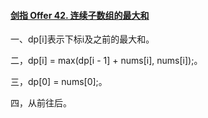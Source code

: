 #### [剑指 Offer 42. 连续子数组的最大和](https://leetcode.cn/problems/lian-xu-zi-shu-zu-de-zui-da-he-lcof/)

一、dp[i]表示下标i及之前的最大和。

二，dp[i] = max(dp[i - 1] + nums[i], nums[i]);。

三，dp[0] = nums[0];。

四，从前往后。

